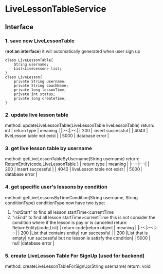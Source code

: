 # LiveLessonTableService
## Interface
### 1. save new LiveLessonTable
(__not an interface__) it will automatically generated when user sign up

```
class LiveLessonTable{
	String username;
	List<LiveLesson> list;
}
class LiveLesson{
	private String username;
    private String coachName;
    private long lessonTime;
    private int status;
    private long createTime;
}
```

### 2. update live lesson table 
method: updateLiveLessonTable(LiveLessonTable liveLessonTable)
return: int
| return type | meaning |
|:--:|:--:|
| 200 | insert successful |
| 4043 | liveLesson table not exist |
| 5000 | database error |

### 3. get live lesson table by username
method: getLiveLessonTableByUsername(String username)
return: ReturnEntity(code,LiveLessonTable )
| return type | meaning |
|:--:|:--:|
| 200 | insert successful |
| 4043 | liveLesson table not exist |
| 5000 | database error |

### 4.  get specific user's lessons by condition
method: getLiveLessonsByTimeCondition(String username, String conditionType)
    conditionType now have two type:
1. "notStart" to find all lesson startTime<currentTime
2. "isEnd" to find all lesson startTime>currentTime
    this is not consider the condition where if the lesson is pay or is canceled
return: ReturnEntity(code,List<LiveSession>)
| return code|return object | meaning |
|:--:|:--:|:--:|
| 200 |List that contains entity| run successful |
| 200 |List that is empty| run successful but no lesson is satisfy the condition|
| 5000 | null |database error |

### 5. create LiveLesson Table For SignUp (__used for backend__)
method: createLiveLessonTableForSignUp(String username)
return: void


